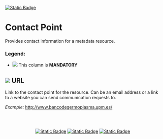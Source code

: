 [![Static Badge](https://img.shields.io/badge/lang-es-yellow?style=plastic)](../Es%20Documentation/ContactPoint.es.md)
# Contact Point
Provides contact information for a metadata resource. 
### Legend:
- ![](https://placehold.jp/17/ff0000/000000/20x20.png?text=M) This column is **MANDATORY**


## ![](https://placehold.jp/17/ff0000/000000/20x20.png?text=M) URL
Link to the contact point for the resource. Can be an email address or a link to a website you can send communication requests to.

*Example:*
http://www.bancodegermoplasma.upm.es/


<br />
<br />

<div align="center">

<a href="">[![Static Badge](https://img.shields.io/badge/Previous%20Sheet-Organisation-yellow?style=for-the-badge)](./Organisation.md)</a>
<a href="">[![Static Badge](https://img.shields.io/badge/Home-README-blue?style=for-the-badge)](../README.md)</a>
<a href="">[![Static Badge](https://img.shields.io/badge/Next%20Sheet-Dataset-green?style=for-the-badge)](./Dataset.md)</a>

</div>

